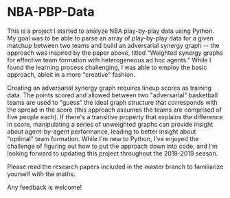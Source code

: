 # NBA-PBP-Data

This is a project I started to analyze NBA play-by-play data using Python. My goal was to be able to parse an array of play-by-play data for a given matchup between two teams and build an adversarial synergy graph -- the approach was inspired by the paper above, titled "Weighted synergy graphs for effective team formation with
heterogeneous ad hoc agents." While I found the learning process challenging, I was able to employ the basic approach, ableit in a more "creative" fashion.

Creating an adversarial synergy graph requires lineup scores as training data. The points scored and allowed between two "adversarial" basketball teams are used to "guess" the ideal graph structure that corresponds with the spread in the score (this approach assumes the teams are comprised of five people each). If there's a transitive property that explains the difference in score, manipulating a series of unweighted graphs can provide insight about agent-by-agent performance, leading to better insight about "optimal" team formation. While I'm new to Python, I've enjoyed the challenge of figuring out how to put the approach down into code, and I'm looking forward to updating this project throughout the 2018-2019 season.

Please read the research papers included in the master branch to familiarize yourself with the maths.

Any feedback is welcome!
